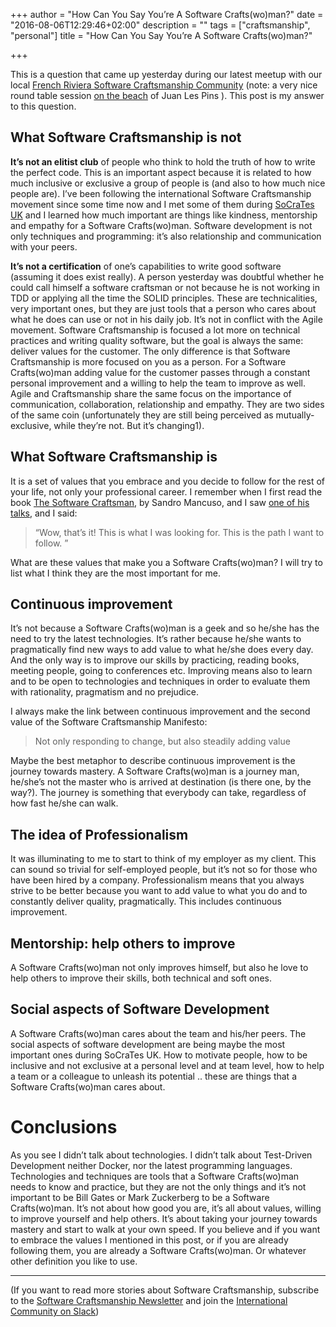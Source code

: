 +++
author = "How Can You Say You’re A Software Crafts(wo)man?"
date = "2016-08-06T12:29:46+02:00"
description = ""
tags = ["craftsmanship", "personal"]
title = "How Can You Say You’re A Software Crafts(wo)man?"

+++

This is a question that came up yesterday during our latest meetup with our local [French Riviera Software Craftsmanship Community](http://www.meetup.com/French-Riviera-Software-Craftsmanship-Community) (note: a very nice round table session [on the beach](http://www.meetup.com/French-Riviera-Software-Craftsmanship-Community/events/232721703/) of Juan Les Pins ). 
This post is my answer to this question.

## What Software Craftsmanship is not
**It’s not an elitist club** of people who think to hold the truth of how to write the perfect code. This is an important aspect because it is related to how much inclusive or exclusive a group of people is (and also to how much nice people are). I’ve been following the international Software Craftsmanship movement since some time now and I met some of them during [SoCraTes UK](https://medium.com/alebaffa-blog/a-community-of-professionals-socrates-uk-927fd0bb85f4) and I learned how much important are things like kindness, mentorship and empathy for a Software Crafts(wo)man. Software development is not only techniques and programming: it’s also relationship and communication with your peers.

**It’s not a certification** of one’s capabilities to write good software (assuming it does exist really). A person yesterday was doubtful whether he could call himself a software craftsman or not because he is not working in TDD or applying all the time the SOLID principles. 
These are technicalities, very important ones, but they are just tools that a person who cares about what he does can use or not in his daily job.
It’s not in conflict with the Agile movement. Software Craftsmanship is focused a lot more on technical practices and writing quality software, but the goal is always the same: deliver values for the customer. The only difference is that Software Craftsmanship is more focused on you as a person. For a Software Crafts(wo)man adding value for the customer passes through a constant personal improvement and a willing to help the team to improve as well. 
Agile and Craftsmanship share the same focus on the importance of communication, collaboration, relationship and empathy. They are two sides of the same coin (unfortunately they are still being perceived as mutually-exclusive, while they’re not. But it’s changing1).

## What Software Craftsmanship is
It is a set of values that you embrace and you decide to follow for the rest of your life, not only your professional career. I remember when I first read the book [The Software Craftsman](https://www.amazon.com/Software-Craftsman-Professionalism-Pragmatism-Robert/dp/0134052501), by Sandro Mancuso, and I saw [one of his talks](https://www.youtube.com/watch?v=9OhXqBlCmrM), and I said:

> “Wow, that’s it! This is what I was looking for. This is the path I want to follow. ”

What are these values that make you a Software Crafts(wo)man? I will try to list what I think they are the most important for me.

## Continuous improvement
It’s not because a Software Crafts(wo)man is a geek and so he/she has the need to try the latest technologies. It’s rather because he/she wants to pragmatically find new ways to add value to what he/she does every day. And the only way is to improve our skills by practicing, reading books, meeting people, going to conferences etc. Improving means also to learn and to be open to technologies and techniques in order to evaluate them with rationality, pragmatism and no prejudice.

I always make the link between continuous improvement and the second value of the Software Craftsmanship Manifesto:

>Not only responding to change, but also steadily adding value

Maybe the best metaphor to describe continuous improvement is the journey towards mastery. A Software Crafts(wo)man is a journey man, he/she’s not the master who is arrived at destination (is there one, by the way?). The journey is something that everybody can take, regardless of how fast he/she can walk.

## The idea of Professionalism
It was illuminating to me to start to think of my employer as my client. This can sound so trivial for self-employed people, but it’s not so for those who have been hired by a company. Professionalism means that you always strive to be better because you want to add value to what you do and to constantly deliver quality, pragmatically. This includes continuous improvement.

## Mentorship: help others to improve
A Software Crafts(wo)man not only improves himself, but also he love to help others to improve their skills, both technical and soft ones.

## Social aspects of Software Development
A Software Crafts(wo)man cares about the team and his/her peers. The social aspects of software development are being maybe the most important ones during SoCraTes UK. How to motivate people, how to be inclusive and not exclusive at a personal level and at team level, how to help a team or a colleague to unleash its potential .. these are things that a Software Crafts(wo)man cares about.

# Conclusions
As you see I didn’t talk about technologies. I didn’t talk about Test-Driven Development neither Docker, nor the latest programming languages. Technologies and techniques are tools that a Software Crafts(wo)man needs to know and practice, but they are not the only things and it’s not important to be Bill Gates or Mark Zuckerberg to be a Software Crafts(wo)man. It’s not about how good you are, it’s all about values, willing to improve yourself and help others. It’s about taking your journey towards mastery and start to walk at your own speed.
If you believe and if you want to embrace the values I mentioned in this post, or if you are already following them, you are already a Software Crafts(wo)man. Or whatever other definition you like to use.

********

(If you want to read more stories about Software Craftsmanship, subscribe to the [Software Craftsmanship Newsletter](https://scnewsletter.firebaseapp.com/) and join the [International Community on Slack](http://slack.softwarecraftsmanship.org/))